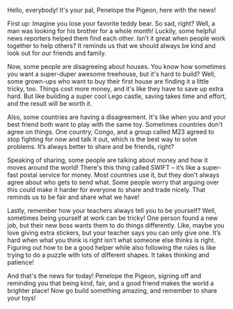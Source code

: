 Hello, everybody! It's your pal, Penelope the Pigeon, here with the news!

First up: Imagine you lose your favorite teddy bear. So sad, right? Well, a man was looking for his brother for a whole month! Luckily, some helpful news reporters helped them find each other. Isn’t it great when people work together to help others? It reminds us that we should always be kind and look out for our friends and family.

Now, some people are disagreeing about houses. You know how sometimes you want a super-duper awesome treehouse, but it's hard to build? Well, some grown-ups who want to buy their first house are finding it a little tricky, too. Things cost more money, and it's like they have to save up extra hard. But like building a super cool Lego castle, saving takes time and effort, and the result will be worth it.

Also, some countries are having a disagreement. It's like when you and your best friend both want to play with the same toy. Sometimes countries don't agree on things. One country, Congo, and a group called M23 agreed to stop fighting for now and talk it out, which is the best way to solve problems. It’s always better to share and be friends, right?

Speaking of sharing, some people are talking about money and how it moves around the world! There's this thing called SWIFT – it’s like a super-fast postal service for money. Most countries use it, but they don't always agree about who gets to send what. Some people worry that arguing over this could make it harder for everyone to share and trade nicely. That reminds us to be fair and share what we have!

Lastly, remember how your teachers always tell you to be yourself? Well, sometimes being yourself at work can be tricky! One person found a new job, but their new boss wants them to do things differently. Like, maybe you love giving extra stickers, but your teacher says you can only give one. It’s hard when what you think is right isn’t what someone else thinks is right. Figuring out how to be a good helper while also following the rules is like trying to do a puzzle with lots of different shapes. It takes thinking and patience!

And that's the news for today! Penelope the Pigeon, signing off and reminding you that being kind, fair, and a good friend makes the world a brighter place! Now go build something amazing, and remember to share your toys!
